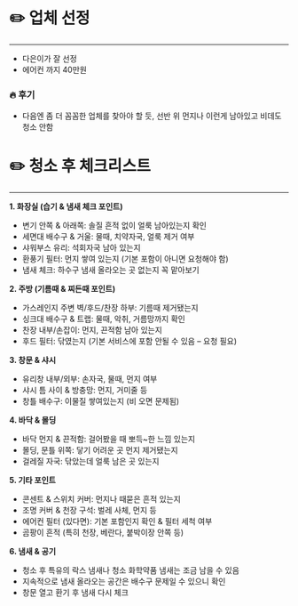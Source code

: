# ✏️ 업체 선정
---
- 다은이가 잘 선정
- 에어컨 까지 40만원

### 🔥  후기
- 다음엔 좀 더 꼼꼼한 업체를 찾아야 할 듯, 선반 위 먼지나 이런게 남아있고 비데도 청소 안함

# ✏️ 청소 후 체크리스트
---
**1. 화장실 (습기 & 냄새 체크 포인트)**

- 변기 안쪽 & 아래쪽: 솔질 흔적 없이 얼룩 남아있는지 확인
- 세면대 배수구 & 거울: 물때, 치약자국, 얼룩 제거 여부
- 샤워부스 유리: 석회자국 남아 있는지
- 환풍기 필터: 먼지 쌓여 있는지 (기본 포함이 아니면 요청해야 함)
- 냄새 체크: 하수구 냄새 올라오는 곳 없는지 꼭 맡아보기

**2. 주방 (기름때 & 찌든때 포인트)**

- 가스레인지 주변 벽/후드/찬장 하부: 기름때 제거됐는지
- 싱크대 배수구 & 트랩: 물때, 악취, 거름망까지 확인
- 찬장 내부/손잡이: 먼지, 끈적함 남아 있는지
- 후드 필터: 닦였는지 (기본 서비스에 포함 안될 수 있음 – 요청 필요)

**3. 창문 & 샤시**

- 유리창 내부/외부: 손자국, 물때, 먼지 여부
- 샤시 틈 사이 & 방충망: 먼지, 거미줄 등
- 창틀 배수구: 이물질 쌓여있는지 (비 오면 문제됨)

**4. 바닥 & 몰딩**

- 바닥 먼지 & 끈적함: 걸어봤을 때 뽀득~한 느낌 있는지
- 몰딩, 문틀 위쪽: 닿기 어려운 곳 먼지 제거됐는지
- 걸레질 자국: 닦았는데 얼룩 남은 곳 있는지

**5. 기타 포인트**

- 콘센트 & 스위치 커버: 먼지나 때묻은 흔적 있는지
- 조명 커버 & 천장 구석: 벌레 사체, 먼지 등
- 에어컨 필터 (있다면): 기본 포함인지 확인 & 필터 세척 여부
- 곰팡이 흔적 (특히 천장, 베란다, 붙박이장 안쪽 등)

**6. 냄새 & 공기**

- 청소 후 특유의 락스 냄새나 청소 화학약품 냄새는 조금 남을 수 있음
- 지속적으로 냄새 올라오는 공간은 배수구 문제일 수 있으니 확인
- 창문 열고 환기 후 냄새 다시 체크